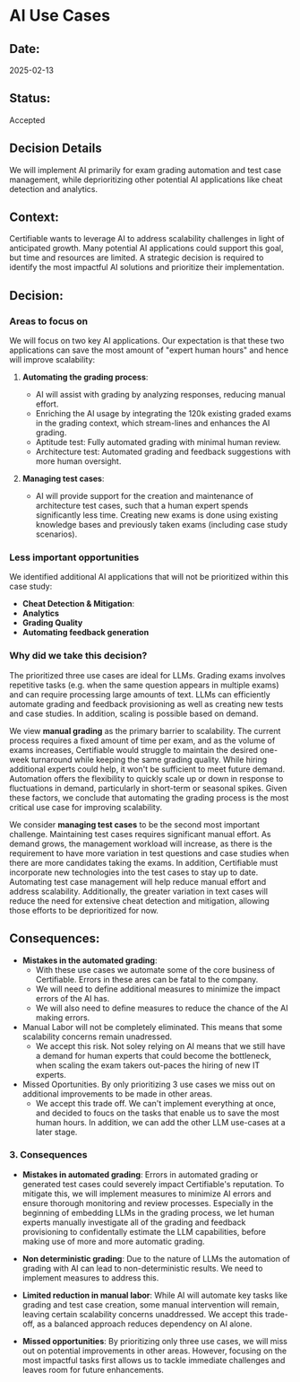 # AI Use Cases

## Date:
2025-02-13

## Status:
Accepted

## Decision Details
We will implement AI primarily for exam grading automation and test case management, while deprioritizing other potential AI applications like cheat detection and analytics.

## Context:

Certifiable wants to leverage AI to address scalability challenges in light of anticipated growth. Many potential AI applications could support this goal, but time and resources are limited. A strategic decision is required to identify the most impactful AI solutions and prioritize their implementation.

## Decision:

### Areas to focus on
We will focus on two key AI applications. Our expectation is that these two applications can save the most amount of "expert human hours" and hence will improve scalability:

1. **Automating the grading process**: 
    * AI will assist with grading by analyzing responses, reducing manual effort. 
    * Enriching the AI usage by integrating the 120k existing graded exams in the grading context, which stream-lines and enhances the AI grading.
    * Aptitude test: Fully automated grading with minimal human review.
    * Architecture test: Automated grading and feedback suggestions with more human oversight.

2. **Managing test cases**: 
    * AI will provide support for the creation and maintenance of architecture test cases, such that a human expert spends significantly less time. Creating new exams is done using existing knowledge bases and previously taken exams (including case study scenarios).

### Less important opportunities  

We identified additional AI applications that will not be prioritized within this case study: 

* **Cheat Detection & Mitigation**: 
* **Analytics**
* **Grading Quality**
* **Automating feedback generation**

### Why did we take this decision?

The prioritized three use cases are ideal for LLMs.
Grading exams involves repetitive tasks (e.g. when the same question appears in multiple exams) and can require processing large amounts of text. 
LLMs can efficiently automate grading and feedback provisioning as well as creating new tests and case studies. In addition, scaling is possible based on demand.

We view **manual grading** as the primary barrier to scalability.
The current process requires a fixed amount of time per exam, and as the volume of exams increases, Certifiable would struggle to maintain the desired one-week turnaround while keeping the same grading quality.
While hiring additional experts could help, it won't be sufficient to meet future demand.
Automation offers the flexibility to quickly scale up or down in response to fluctuations in demand, particularly in short-term or seasonal spikes. 
Given these factors, we conclude that automating the grading process is the most critical use case for improving scalability.

We consider **managing test cases** to be the second most important challenge. 
Maintaining test cases requires significant manual effort.
As demand grows, the management workload will increase, as there is the requirement to have more variation in test questions and case studies when there are more candidates taking the exams.
In addition, Certifiable must incorporate new technologies into the test cases to stay up to date.
Automating test case management will help reduce manual effort and address scalability.
Additionally, the greater variation in text cases will reduce the need for extensive cheat detection and mitigation, allowing those efforts to be deprioritized for now.

## Consequences:
* **Mistakes in the automated grading**:
    * With these use cases we automate some of the core business of Certifiable. Errors in these ares can be fatal to the company.
    * We will need to define additional measures to minimize the impact errors of the AI has.
    * We will also need to define measures to reduce the chance of the AI making errors.
* Manual Labor will not be completely eliminated. This means that some scalability concerns remain unadressed.
    * We accept this risk. Not soley relying on AI means that we still have a demand for human experts that could become the bottleneck, when scaling the exam takers out-paces the hiring of new IT experts.
* Missed Oportunities. By only prioritizing 3 use cases we miss out on additional improvements to be made in other areas. 
  * We accept this trade off. We can't implement everything at once, and decided to foucs on the tasks that enable us to save the most human hours. In addition, we can add the other LLM use-cases at a later stage.

### 3. Consequences

* **Mistakes in automated grading**: Errors in automated grading or generated test cases could severely impact Certifiable's reputation. To mitigate this, we will implement measures to minimize AI errors and ensure thorough monitoring and review processes. Especially in the beginning of embedding LLMs in the grading process, we let human experts manually investigate all of the grading and feedback provisioning to confidentally estimate the LLM capabilities, before making use of more and more automatic grading.

* **Non deterministic grading**: Due to the nature of LLMs the automation of grading with AI can lead to non-deterministic results. We need to implement measures to address this.

* **Limited reduction in manual labor**: While AI will automate key tasks like grading and test case creation, some manual intervention will remain, leaving certain scalability concerns unaddressed. We accept this trade-off, as a balanced approach reduces dependency on AI alone.

* **Missed opportunities**: By prioritizing only three use cases, we will miss out on potential improvements in other areas. However, focusing on the most impactful tasks first allows us to tackle immediate challenges and leaves room for future enhancements.
